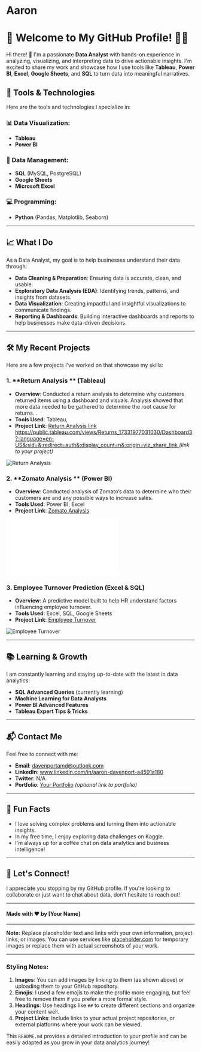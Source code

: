 # Aaron
# 🚀 **Welcome to My GitHub Profile!** 👨‍💻

Hi there! 👋 I'm a passionate **Data Analyst** with hands-on experience in analyzing, visualizing, and interpreting data to drive actionable insights. I'm excited to share my work and showcase how I use tools like **Tableau**, **Power BI**, **Excel**, **Google Sheets**, and **SQL** to turn data into meaningful narratives.

## 🧰 **Tools & Technologies**

Here are the tools and technologies I specialize in:

### 📊 **Data Visualization:**
- **Tableau**
- **Power BI**

### 🧮 **Data Management:**
- **SQL** (MySQL, PostgreSQL)
- **Google Sheets**
- **Microsoft Excel**

### 💻 **Programming:**
- **Python** (Pandas, Matplotlib, Seaborn)

---

## 📈 **What I Do**

As a Data Analyst, my goal is to help businesses understand their data through:

- **Data Cleaning & Preparation**: Ensuring data is accurate, clean, and usable.
- **Exploratory Data Analysis (EDA)**: Identifying trends, patterns, and insights from datasets.
- **Data Visualization**: Creating impactful and insightful visualizations to communicate findings.
- **Reporting & Dashboards**: Building interactive dashboards and reports to help businesses make data-driven decisions.

---

## 🛠️ **My Recent Projects**

Here are a few projects I've worked on that showcase my skills:

### 1. **Return Analysis ** (Tableau)
   - **Overview**: Conducted a return analysis to determine why customers returned items using a dashboard and visuals. Analysis showed that more data needed to be gathered to determine the root cause for returns. .
   - **Tools Used**: Tableau,
   - **Project Link**: [Return Analysis link https://public.tableau.com/views/Returns_17331977031030/Dashboard3?:language=en-US&:sid=&:redirect=auth&:display_count=n&:origin=viz_share_link ](#) *(link to your project)*

   ![Return Analysis](https://public.tableau.com/views/Returns_17331977031030/Dashboard3?:language=en-US&:sid=&:redirect=auth&:display_count=n&:origin=viz_share_link)

### 2. **Zomato Analysis ** (Power BI)
   - **Overview**: Conducted analysis of Zomato’s data to determine who their customers are and any possible ways to increase sales. 
   - **Tools Used**: Power BI, Excel
   - **Project Link**: [Zomato Analysis](#)

   ![Customer Segmentation](file:///C:/Users/daven/AppData/Local/Temp/Power%20BI%20Desktop/print-job-bf2dcb43-47bc-4681-921d-352551c0f360/Zomato%20Project.pdf)

### 3. **Employee Turnover Prediction** (Excel & SQL)
   - **Overview**: A predictive model built to help HR understand factors influencing employee turnover.
   - **Tools Used**: Excel, SQL, Google Sheets
   - **Project Link**: [Employee Turnover](#)

   ![Employee Turnover](https://via.placeholder.com/600x400.png?text=Employee+Turnover)

---

## 📚 **Learning & Growth**

I am constantly learning and staying up-to-date with the latest in data analytics:

- **SQL Advanced Queries** (currently learning)
- **Machine Learning for Data Analysts**
- **Power BI Advanced Features**
- **Tableau Expert Tips & Tricks**

---

## 📬 **Contact Me**

Feel free to connect with me:

- **Email**: davenportamd@outlook.com
- **LinkedIn**: www.linkedin.com/in/aaron-davenport-a4591a180
- **Twitter**: N/A
- **Portfolio**: [Your Portfolio](#) *(optional link to portfolio)*

---

## 📝 **Fun Facts**

- I love solving complex problems and turning them into actionable insights.
- In my free time, I enjoy exploring data challenges on Kaggle.
- I'm always up for a coffee chat on data analytics and business intelligence!

---

## 👾 **Let's Connect!**

I appreciate you stopping by my GitHub profile. If you're looking to collaborate or just want to chat about data, don't hesitate to reach out!

---

#### Made with ❤️ by [Your Name]

---

**Note:** Replace placeholder text and links with your own information, project links, or images. You can use services like [placeholder.com](https://via.placeholder.com/) for temporary images or replace them with actual screenshots of your work.

---

### Styling Notes:
1. **Images**: You can add images by linking to them (as shown above) or uploading them to your GitHub repository.
2. **Emojis**: I used a few emojis to make the profile more engaging, but feel free to remove them if you prefer a more formal style.
3. **Headings**: Use headings like `##` to create different sections and organize your content well.
4. **Project Links**: Include links to your actual project repositories, or external platforms where your work can be viewed.

This `README.md` provides a detailed introduction to your profile and can be easily adapted as you grow in your data analytics journey!
 
